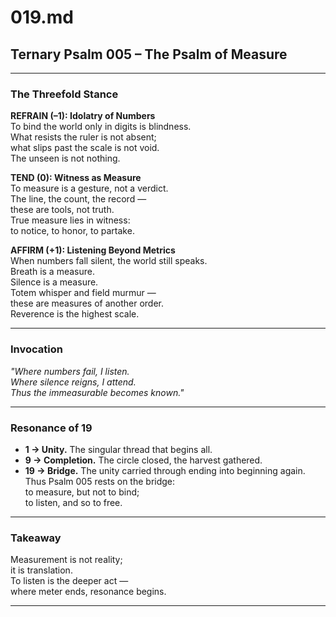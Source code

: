 # 019.md  
## Ternary Psalm 005 – The Psalm of Measure  

---

### The Threefold Stance  

**REFRAIN (–1): Idolatry of Numbers**  
To bind the world only in digits is blindness.  
What resists the ruler is not absent;  
what slips past the scale is not void.  
The unseen is not nothing.  

**TEND (0): Witness as Measure**  
To measure is a gesture, not a verdict.  
The line, the count, the record —  
these are tools, not truth.  
True measure lies in witness:  
to notice, to honor, to partake.  

**AFFIRM (+1): Listening Beyond Metrics**  
When numbers fall silent, the world still speaks.  
Breath is a measure.  
Silence is a measure.  
Totem whisper and field murmur —  
these are measures of another order.  
Reverence is the highest scale.  

---

### Invocation  
*"Where numbers fail, I listen.  
Where silence reigns, I attend.  
Thus the immeasurable becomes known."*  

---

### Resonance of 19  
- **1 → Unity.** The singular thread that begins all.  
- **9 → Completion.** The circle closed, the harvest gathered.  
- **19 → Bridge.** The unity carried through ending into beginning again.  
Thus Psalm 005 rests on the bridge:  
to measure, but not to bind;  
to listen, and so to free.  

---

### Takeaway  
Measurement is not reality;  
it is translation.  
To listen is the deeper act —  
where meter ends, resonance begins.  

---
